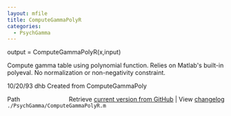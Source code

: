 ```yaml
---
layout: mfile
title: ComputeGammaPolyR
categories:
  - PsychGamma
---
```


output = ComputeGammaPolyR\(x,input\)

Compute gamma table using polynomial function.
Relies on Matlab's built\-in polyeval.  No normalization
or non\-negativity constraint.

10/20/93 dhb      Created from ComputeGammaPoly


<div class="code_header" style="text-align:right;">
  <span style="float:left;">Path&nbsp;&nbsp;</span> <span class="counter">Retrieve <a href=
  "https://raw.github.com/Psychtoolbox-3/Psychtoolbox-3/beta/./PsychGamma/ComputeGammaPolyR.m">current version from GitHub</a> | View <a href=
  "https://github.com/Psychtoolbox-3/Psychtoolbox-3/commits/beta/./PsychGamma/ComputeGammaPolyR.m">changelog</a></span>
</div>
<div class="code">
  <code>./PsychGamma/ComputeGammaPolyR.m</code>
</div>

